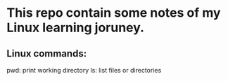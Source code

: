 # This repo contain some notes of my Linux learning joruney.





## Linux commands:

pwd: print working directory
ls: list files or directories
